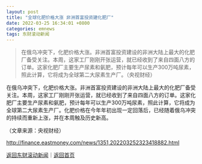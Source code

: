 ```yaml
---
layout: post
title: "全球化肥价格大涨 非洲首富投资建化肥厂"
date: 2022-03-25 16:34:01 +0800
categories: emnews
tags: 东财滚动新闻
---
```

> 在俄乌冲突下，化肥价格大涨。非洲首富投资建设的非洲大陆上最大的化肥厂备受关注。本周，这家工厂刚刚开张运营，就已经收到了来自四面八方的订单。这家化肥厂主要生产尿素和氨肥，预计每年可以生产300万吨尿素，照此计算，它将成为全球第二大尿素生产厂。（央视财经）

<p>在俄乌冲突下，化肥价格大涨。非洲首富投资建设的非洲大陆上最大的化肥厂备受关注。本周，这家工厂刚刚开张运营，就已经收到了来自四面八方的订单。这家化肥厂主要生产尿素和氨肥，预计每年可以生产300万吨尿素，照此计算，它将成为全球第二大尿素生产厂。化肥价格在今年年初出现一定回落后，已经随着俄乌冲突的持续而重新上涨，并在本周触及历史新高。</p><p class="em_media">（文章来源：央视财经）</p>

<http://finance.eastmoney.com/news/1351,202203252323418882.html>

[返回东财滚动新闻](//finews.withounder.com/emnews/)｜[返回首页](//finews.withounder.com/)